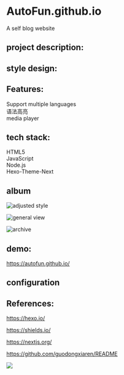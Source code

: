 # AutoFun.github.io
A self blog website

## project description:

## style design:

## Features:
Support multiple languages    
语法高亮    
media player    


## tech stack:
HTML5       
JavaScript    
Node.js   
Hexo-Theme-Next   


## album

![adjusted style](https://user-images.githubusercontent.com/42330996/210160263-0ca96d5c-25b5-418e-aa3e-f534551547ea.png)

![general view](https://user-images.githubusercontent.com/42330996/210159806-ed33fba2-635c-4d8b-8bb1-3ec3e7323aa0.png)

![archive](https://user-images.githubusercontent.com/42330996/210160206-d5057643-0fe4-439b-b3e6-b0a31b0e4a15.png)

## demo:

https://autofun.github.io/

## configuration

##

## References:
https://hexo.io/

https://shields.io/

https://nextjs.org/

https://github.com/guodongxiaren/README


![](https://img.shields.io/badge/Liscense-MIT-green)
